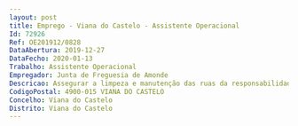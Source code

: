 ```yaml
--- 
layout: post
title: Emprego - Viana do Castelo - Assistente Operacional
Id: 72926
Ref: OE201912/0828
DataAbertura: 2019-12-27
DataFecho: 2020-01-13
Trabalho: Assistente Operacional
Empregador: Junta de Freguesia de Amonde
Descricao: Assegurar a limpeza e manutenção das ruas da responsabilidade da Junta de freguesia  realizar pequenas obras  tratar dos jardins e assegurar a sua limpeza  assegurar a limpeza de todas as instalações pertencentes à Junta em caso de necessidade.
CodigoPostal: 4900-015 VIANA DO CASTELO
Concelho: Viana do Castelo
Distrito: Viana do Castelo
--- 
```


